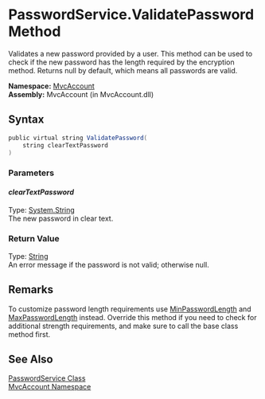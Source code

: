 PasswordService.ValidatePassword Method
=======================================
Validates a new password provided by a user. This method can be used to check if the new password has the length required by the encryption method. Returns null by default, which means all passwords are valid.

**Namespace:** [MvcAccount][1]  
**Assembly:** MvcAccount (in MvcAccount.dll)

Syntax
------

```csharp
public virtual string ValidatePassword(
	string clearTextPassword
)
```

### Parameters

#### *clearTextPassword*
Type: [System.String][2]  
The new password in clear text.

### Return Value
Type: [String][2]  
An error message if the password is not valid; otherwise null.

Remarks
-------
 To customize password length requirements use [MinPasswordLength][3] and [MaxPasswordLength][4] instead. Override this method if you need to check for additional strength requirements, and make sure to call the base class method first. 

See Also
--------
[PasswordService Class][5]  
[MvcAccount Namespace][1]  

[1]: ../README.md
[2]: http://msdn2.microsoft.com/en-us/library/s1wwdcbf
[3]: ../AccountConfiguration/MinPasswordLength.md
[4]: ../AccountConfiguration/MaxPasswordLength.md
[5]: README.md